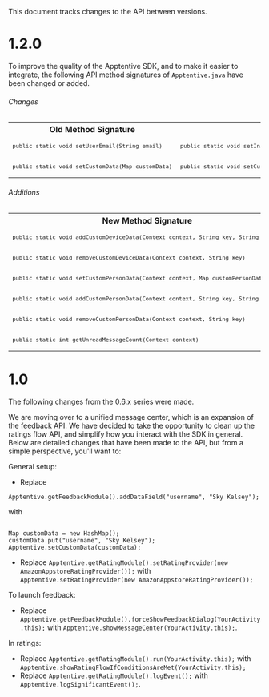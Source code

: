This document tracks changes to the API between versions.

# 1.2.0

To improve the quality of the Apptentive SDK, and to make it easier to integrate, the following API method signatures of `Apptentive.java` have been changed or added.

###### Changes
<table>
    <tr><th>Old Method Signature</th><th>New Method Signature</th></tr>
    <tr><td><code><pre>public static void setUserEmail(String email)</pre></code></td><td><code><pre>public static void setInitialUserEmail(Context context, String email)</pre></code></td></tr>
    <tr><td><code><pre>public static void setCustomData(Map<String, String> customData)</pre></code></td><td><code><pre>public static void setCustomDeviceData(Context context, Map<String, String> customDeviceData)</pre></code></td></tr>
</table>

###### Additions
<table>
    <tr><th>New Method Signature</th></tr>
    <tr><td><code><pre>public static void addCustomDeviceData(Context context, String key, String value)</pre></code></td></tr>
    <tr><td><code><pre>public static void removeCustomDeviceData(Context context, String key)</pre></code></td></tr>
    <tr><td><code><pre>public static void setCustomPersonData(Context context, Map<String, String> customPersonData)</pre></code></td></tr>
    <tr><td><code><pre>public static void addCustomPersonData(Context context, String key, String value)</pre></code></td></tr>
    <tr><td><code><pre>public static void removeCustomPersonData(Context context, String key)</pre></code></td></tr>
    <tr><td><code><pre>public static int getUnreadMessageCount(Context context)</pre></code></td></tr>
</table>

# 1.0

The following changes from the 0.6.x series were made.

We are moving over to a unified message center, which is an expansion of the feedback API. We have decided to take the opportunity to clean up the ratings flow API, and simplify how you interact with the SDK in general. Below are detailed changes that have been made to the API, but from a simple perspective, you'll want to:

General setup:

* Replace

`Apptentive.getFeedbackModule().addDataField("username", "Sky Kelsey");`

with

<pre><code>
Map<String, String> customData = new HashMap<String, String>();
customData.put("username", "Sky Kelsey");
Apptentive.setCustomData(customData);
</code></pre>

* Replace `Apptentive.getRatingModule().setRatingProvider(new AmazonAppstoreRatingProvider());` with `Apptentive.setRatingProvider(new AmazonAppstoreRatingProvider());`

To launch feedback:

* Replace `Apptentive.getFeedbackModule().forceShowFeedbackDialog(YourActivity.this);` with `Apptentive.showMessageCenter(YourActivity.this);`.

In ratings:

* Replace `Apptentive.getRatingModule().run(YourActivity.this);` with `Apptentive.showRatingFlowIfConditionsAreMet(YourActivity.this);`
* Replace `Apptentive.getRatingModule().logEvent();` with `Apptentive.logSignificantEvent();`.
